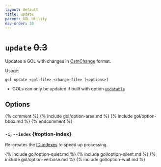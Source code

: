 ```yaml
---
layout: default
title: update
parent: GOL Utility
nav-order: 10
---
```


# `update` ~~0.3~~

Updates a GOL with changes in [OsmChange](https://wiki.openstreetmap.org/wiki/OsmChange) format.

Usage:

    gol update <gol-file> <change-file> [<options>]

- GOLs can only be updated if built with option [`updatable`](build#updatable) 



## Options

{% comment %}
{% include gol/option-area.md %}
{% include gol/option-bbox.md %}
{% endcomment %}

### `-i`, `--index` {#option-index}

Re-creates the [ID indexes](build#id-indexing) to speed up processing.

{% include gol/option-quiet.md %}
{% include gol/option-silent.md %}
{% include gol/option-verbose.md %}
{% include gol/option-wait.md %}